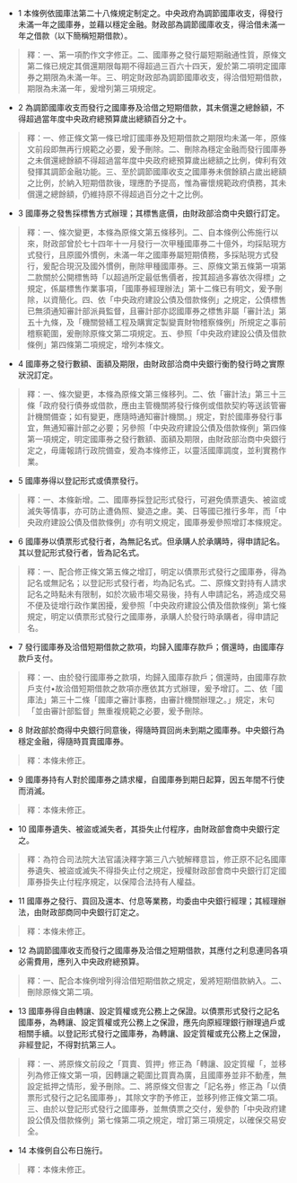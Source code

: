 * 1 本條例依國庫法第二十八條規定制定之。中央政府為調節國庫收支，得發行未滿一年之國庫券，並藉以穩定金融。財政部為調節國庫收支，得洽借未滿一年之借款（以下簡稱短期借款）。

> 釋：一、第一項酌作文字修正。二、國庫券之發行屬短期融通性質，原條文第二條已規定其償還期限每期不得超過三百六十四天，爰於第二項明定國庫券之期限為未滿一年。三、明定財政部為調節國庫收支，得洽借短期借款，期限為未滿一年，爰增列第三項規定。

* 2 為調節國庫收支而發行之國庫券及洽借之短期借款，其未償還之總餘額，不得超過當年度中央政府總預算歲出總額百分之十。

> 釋：一、修正條文第一條已增訂國庫券及短期借款之期限均未滿一年，原條文前段即無再行規範之必要，爰予刪除。二、刪除為穩定金融而發行國庫券之未償還總餘額不得超過當年度中央政府總預算歲出總額之比例，俾利有效發揮其調節金融功能。三、至於調節國庫收支之國庫券未償餘額占歲出總額之比例，於納入短期借款後，理應酌予提高，惟為審懷規範政府債務，其未償還之總餘額，仍維持原不得超過百分之十之比例。

* 3 國庫券之發售採標售方式辦理；其標售底價，由財政部洽商中央銀行訂定。

> 釋：一、條次變更，本條為原條文第五條移列。二、自本條例公佈施行以來，財政部曾於七十四年十一月發行一次甲種國庫券二十億外，均採貼現方式發行，且原國外慣例，未滿一年之國庫券屬短期債務，多採貼現方式發行，爰配合現況及國外慣例，刪除甲種國庫券。三、原條文第五條第一項第二款關於公開標售時「以超過所定最低售價者，按其超過多寡依次得標」之規定，係屬標售作業事項，「國庫券經理辦法」第十二條已有明文，爰予刪除，以資簡化。四、依「中央政府建設公債及借款條例」之規定，公債標售已無須通知審計部派員監督，且審計部亦認國庫券之標售非屬「審計法」第五十九條，及「機關營繕工程及購實定製變賣財物稽察條例」所規定之事前稽察範圍，爰刪除原條文第二項規定。五、參照「中央政府建設公債及借款條例」第四條第二項規定，增列本條文。

* 4 國庫券之發行數額、面額及期限，由財政部洽商中央銀行衡酌發行時之實際狀況訂定。

> 釋：一、條次變更，本條為原條文第三條移列。二、依「審計法」第三十三條「政府發行債券或借款，應由主管機關將發行條例或借款契約等送該管審計機關備查；如有變更，應隨時通知審計機關。」規定，對於國庫券發行事宜，無通知審計部之必要；另參照「中央政府建設公債及借款條例」第四條第一項規定，明定國庫券之發行數額、面額及期限，由財政部治商中央銀行定之，毋庸報請行政院備查，爰為本條修正，以靈活國庫調度，並利實務作業。

* 5 國庫券得以登記形式或債票發行。

> 釋：一、本條新增。二、國庫券採登記形式發行，可避免債票遺失、被盜或滅失等情事，亦可防止遭偽照、變造之慮。美、日等國已推行多年，而「中央政府建設公債及借款條例」亦有明文規定，國庫券爰參照增訂本條規定。

* 6 國庫券以債票形式發行者，為無記名式。但承購人於承購時，得申請記名。其以登記形式發行者，皆為記名式。

> 釋：一、配合修正條文第五條之增訂，明定以債票形式發行之國庫券，得為記名或無記名；以登記形式發行者，均為記名式。二、原條文對持有人請求記名之時點未有限制，如於次級市場交易後，持有人申請記名，將造成交易不便及徒增行政作業困擾，爰參照「中央政府建設公債及借款條例」第七條規定，明定以債票形式發行之國庫券，承購人於發行時承購者，得申請記名。

* 7 發行國庫券及洽借短期借款之款項，均歸入國庫存款戶；償還時，由國庫存款戶支付。

> 釋：一、由於發行國庫券之款項，均歸入國庫存款戶；償還時，由國庫存款戶支付•故洽借短期借款之款項亦應依其方式辦理，爰予增訂。二、依「國庫法」第三十二條「國庫之審計事務，由審計機關辦理之。」規定，末句「並由審計部監督」無重複規範之必要，爰予刪除。

* 8 財政部於商得中央銀行同意後，得隨時買回尚未到期之國庫券。中央銀行為穩定金融，得隨時買賣國庫券。

> 釋：本條未修正。

* 9 國庫券持有人對於國庫券之請求權，自國庫券到期日起算，因五年間不行使而消滅。

> 釋：本條未修正。

* 10 國庫券遺失、被盜或滅失者，其掛失止付程序，由財政部會商中央銀行定之。

> 釋：為符合司法院大法官議決釋字第三八六號解釋意旨，修正原不記名國庫券遺失、被盜或滅失不得掛失止付之規定，授權財政部會商中央銀行訂定國庫券掛失止付程序規定，以保障合法持有人權益。

* 11 國庫券之發行、買回及還本、付息等業務，均委由中央銀行經理；其經理辦法，由財政部商同中央銀行訂定之。

> 釋：本條未修正。

* 12 為調節國庫收支而發行之國庫券及洽借之短期借款，其應付之利息連同各項必需費用，應列入中央政府總預算。

> 釋：一、配合本條例增列得洽借短期借款之規定，爰將短期借款納入。二、刪除原條文第二項。

* 13 國庫券得自由轉讓、設定質權或充公務上之保證。以債票形式發行之記名國庫券，為轉讓、設定質權或充公務上之保證，應先向原經理銀行辦理過戶或相關手續。以登記形式發行之國庫券，為轉讓、設定質權或充公務上之保證，非經登記，不得對抗第三人。

> 釋：一、將原條文前段之「買賣、質押」修正為「轉讓、設定質權「，並移列為修正條文第一項，因轉讓之範圍比買賣為廣，且國庫券並非不動產，無設定抵押之情形，爰予刪除。二、將原條文但害之「記名券」修正為「以債票形式發行之記名國庫券」，其除文字酌予修正，並移列修正條文第二項。三、由於以登記形式發行之國庫券，並無債票之交付，爰參酌「中央政府建設公債及借款條例」第七條第二項之規定，增訂第三項規定，以確保交易安全。

* 14 本條例自公布日施行。

> 釋：本條未修正。

